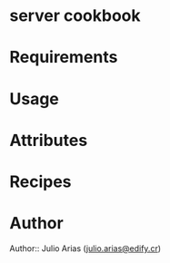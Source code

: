 # server cookbook

# Requirements

# Usage

# Attributes

# Recipes

# Author

Author:: Julio Arias (julio.arias@edify.cr)
